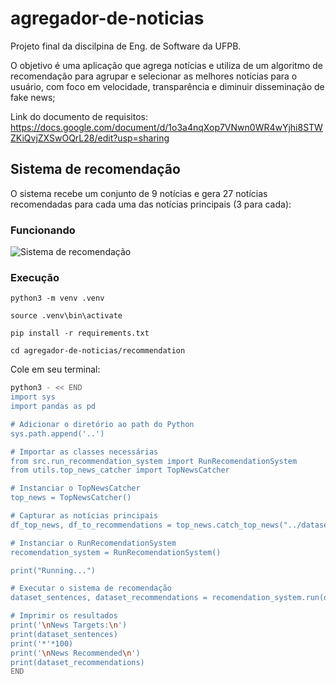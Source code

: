 # agregador-de-noticias

Projeto final da discilpina de Eng. de Software da UFPB.

O objetivo é uma aplicação que agrega notícias e utiliza de um algoritmo de recomendação para agrupar e selecionar as melhores notícias para o usuário, com foco em velocidade, transparência e diminuir disseminação de fake news;

Link do documento de requisitos: https://docs.google.com/document/d/1o3a4nqXop7VNwn0WR4wYjhi8STWZKiQvjZXSwOQrL28/edit?usp=sharing

## Sistema de recomendação

O sistema recebe um conjunto de 9 notícias e gera 27 notícias recomendadas para cada uma das notícias principais (3 para cada):

### Funcionando

![Sistema de recomendação](agregador-de-noticias/recommendation/utils/funcionamento1.png)

### Execução

`python3 -m venv .venv`

`source .venv\bin\activate`

`pip install -r requirements.txt`

`cd agregador-de-noticias/recommendation`

Cole em seu terminal:

```bash
python3 - << END
import sys
import pandas as pd

# Adicionar o diretório ao path do Python
sys.path.append('..')

# Importar as classes necessárias
from src.run_recommendation_system import RunRecomendationSystem
from utils.top_news_catcher import TopNewsCatcher

# Instanciar o TopNewsCatcher
top_news = TopNewsCatcher()

# Capturar as notícias principais
df_top_news, df_to_recommendations = top_news.catch_top_news("../dataset/notices.csv")

# Instanciar o RunRecomendationSystem
recomendation_system = RunRecomendationSystem()

print("Running...")

# Executar o sistema de recomendação
dataset_sentences, dataset_recommendations = recomendation_system.run(df_top_news, df_to_recommendations)

# Imprimir os resultados
print('\nNews Targets:\n')
print(dataset_sentences)
print('*'*100)
print('\nNews Recommended\n')
print(dataset_recommendations)
END
```